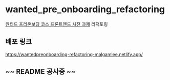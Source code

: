 # wanted_pre_onboarding_refactoring

[원티드 프리온보딩 코스 프론트엔드 사전 과제](https://github.com/malgamlee/wanted_pre_onboarding) 리팩토링

## 배포 링크
https://wantedpreonboarding-refactoring-malgamlee.netlify.app/

## ~~ README 공사중 ~~



